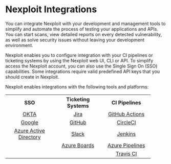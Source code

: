 # Nexploit Integrations
You can integrate Nexploit with your development and management tools to simplify and automate the process of testing your applications and APIs. You can start scans, view detailed reports on every detected vulnerability, as well as solve security issues without leaving your development environment. 

Nexploit enables you to configure integration with your CI pipelines or ticketing systems by using the Nexploit web UI, CLI or API. To simplify access the Nexploit account, you can also use the Single Sign On (SSO) capabilities. Some integrations require valid predefined API keys that you should create in Nexploit.

Nexploit enables integrations with the following tools and platforms: 


<table style="width:90%">
  <tr>
    <b>
      <th width="30%" style="text-align:center">SSO</th>
      <th width="30%" style="text-align:center">Ticketing Systems</th>
      <th width="30%" style="text-align:center">CI Pipelines</th>
    </b>
  </tr>

  <tr>
    <td style="text-align:center"><a href="#/guide/pipeline-integration/sso/okta-sso.md">OKTA</a></td>
    <td style="text-align:center"><a href="#/guide/pipeline-integration/ticketing-systems/integrating-with-nexploit/jira.md">Jira</a></td>
    <td style="text-align:center"><a href="#/guide/pipeline-integration/pipe-management/github-actions.md">GitHub Actions</a></td>
  </tr>

  <tr>
    <td style="text-align:center"><a href="#/guide/pipeline-integration/sso/google-sso.md">Google</a></td> 
    <td style="text-align:center"><a href="#/guide/pipeline-integration/ticketing-systems/integrating-with-nexploit/github.md">GitHub</a></td>
    <td style="text-align:center"><a href="#/guide/pipeline-integration/pipe-management/circleci.md">CircleCI</a></td>
  </tr>

  <tr>
    <td style="text-align:center"><a href="#/guide/pipeline-integration/sso/aad-sso.md">Azure Active Directory</a></td>
    <td style="text-align:center"><a href="#/guide/pipeline-integration/ticketing-systems/integrating-with-nexploit/slack.md">Slack</a></td>
    <td style="text-align:center"><a href="#/guide/pipeline-integration/pipe-management/jenkins/use-cases.md">Jenkins</a></td>
  </tr>

<tr>
    <td></td>
    <td style="text-align:center"><a href="#/guide/pipeline-integration/ticketing-systems/integrating-with-nexploit/azure.md">Azure Boards</a></td>
    <td style="text-align:center"><a href="#/guide/pipeline-integration/pipe-management/azure-devops.md">Azure Pipelines</a></td>
  </tr>

<tr>
    <td></td>
    <td></td>
    <td style="text-align:center"><a href="#/guide/pipeline-integration/pipe-management/travis/use-cases.md">Travis CI</a></td>
  </tr>

  <!--
  <tr>
    <td><a href="#/guide/pipeline-integration/sso/github-sso.md">GitHub</a></td>
    <td></td>
    <td></td>
  </tr>
  -->
</table>